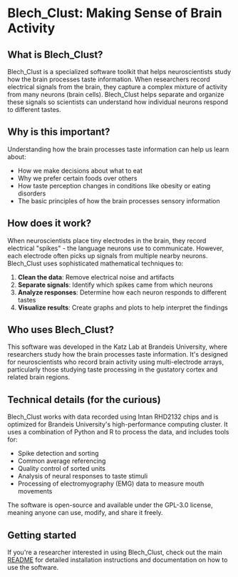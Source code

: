 # Blech_Clust: Making Sense of Brain Activity

## What is Blech_Clust?

Blech_Clust is a specialized software toolkit that helps neuroscientists study how the brain processes taste information. When researchers record electrical signals from the brain, they capture a complex mixture of activity from many neurons (brain cells). Blech_Clust helps separate and organize these signals so scientists can understand how individual neurons respond to different tastes.

## Why is this important?

Understanding how the brain processes taste information can help us learn about:
- How we make decisions about what to eat
- Why we prefer certain foods over others
- How taste perception changes in conditions like obesity or eating disorders
- The basic principles of how the brain processes sensory information

## How does it work?

When neuroscientists place tiny electrodes in the brain, they record electrical "spikes" - the language neurons use to communicate. However, each electrode often picks up signals from multiple nearby neurons. Blech_Clust uses sophisticated mathematical techniques to:

1. **Clean the data**: Remove electrical noise and artifacts
2. **Separate signals**: Identify which spikes came from which neurons
3. **Analyze responses**: Determine how each neuron responds to different tastes
4. **Visualize results**: Create graphs and plots to help interpret the findings

## Who uses Blech_Clust?

This software was developed in the Katz Lab at Brandeis University, where researchers study how the brain processes taste information. It's designed for neuroscientists who record brain activity using multi-electrode arrays, particularly those studying taste processing in the gustatory cortex and related brain regions.

## Technical details (for the curious)

Blech_Clust works with data recorded using Intan RHD2132 chips and is optimized for Brandeis University's high-performance computing cluster. It uses a combination of Python and R to process the data, and includes tools for:

- Spike detection and sorting
- Common average referencing
- Quality control of sorted units
- Analysis of neural responses to taste stimuli
- Processing of electromyography (EMG) data to measure mouth movements

The software is open-source and available under the GPL-3.0 license, meaning anyone can use, modify, and share it freely.

## Getting started

If you're a researcher interested in using Blech_Clust, check out the main [README](https://github.com/katzlabbrandeis/blech_clust) for detailed installation instructions and documentation on how to use the software.
